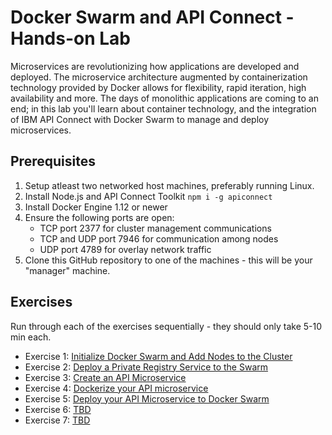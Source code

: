 # Docker Swarm and API Connect - Hands-on Lab

Microservices are revolutionizing how applications are developed and deployed. The microservice architecture augmented by containerization technology provided by Docker allows for flexibility, rapid iteration, high availability and more. The days of monolithic applications are coming to an end; in this lab you'll learn about container technology, and the integration of IBM API Connect with Docker Swarm to manage and deploy microservices.

## Prerequisites

1. Setup atleast two networked host machines, preferably running Linux.
1. Install Node.js and API Connect Toolkit `npm i -g apiconnect`
1. Install Docker Engine 1.12 or newer
1. Ensure the following ports are open:
   * TCP port 2377 for cluster management communications
   * TCP and UDP port 7946 for communication among nodes
   * UDP port 4789 for overlay network traffic
1. Clone this GitHub repository to one of the machines - this will be your "manager" machine.

## Exercises

Run through each of the exercises sequentially - they should only take 5-10 min each.

* Exercise 1: [Initialize Docker Swarm and Add Nodes to the Cluster](ex1/README.md)
* Exercise 2: [Deploy a Private Registry Service to the Swarm](ex2/README.md)
* Exercise 3: [Create an API Microservice](ex3/README.md)
* Exercise 4: [Dockerize your API microservice](ex4/README.md)
* Exercise 5: [Deploy your API Microservice to Docker Swarm](ex5/README.md)
* Exercise 6: [TBD]()
* Exercise 7: [TBD]()
